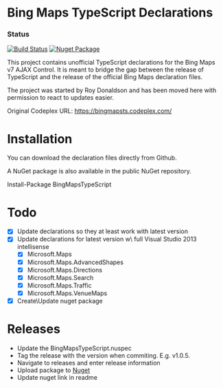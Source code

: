Bing Maps TypeScript Declarations
=================================

### Status

[![Build Status](https://travis-ci.org/Kyle-Muir/bing-maps-ajax-control-typescript-declaration.png)](https://travis-ci.org/Kyle-Muir/bing-maps-ajax-control-typescript-declaration) [![Nuget Package](http://img.shields.io/badge/nuget-v1.0.5-blue.svg)](https://www.nuget.org/packages/BingMapsTypeScript/1.0.5)

This project contains unofficial TypeScript declarations for the Bing Maps v7 AJAX Control. It is meant to bridge the gap between the release of TypeScript and the release of the official Bing Maps declaration files.

The project was started by Roy Donaldson and has been moved here with permission to react to updates easier.

Original Codeplex URL: https://bingmapsts.codeplex.com/

Installation
============

You can download the declaration files directly from Github.

A NuGet package is also available in the public NuGet repository.

Install-Package BingMapsTypeScript

Todo
====
- [X] Update declarations so they at least work with latest version
- [X] Update declarations for latest version w\ full Visual Studio 2013 intellisense
	- [X] Microsoft.Maps
	- [X] Microsoft.Maps.AdvancedShapes
	- [X] Microsoft.Maps.Directions
	- [X] Microsoft.Maps.Search
	- [X] Microsoft.Maps.Traffic
	- [X] Microsoft.Maps.VenueMaps
- [X] Create\Update nuget package

Releases
====

* Update the BingMapsTypeScript.nuspec
* Tag the release with the version when commiting. E.g. v1.0.5.
* Navigate to releases and enter release information
* Upload package to [Nuget](https://www.nuget.org/account/Packages)
* Update nuget link in readme 
